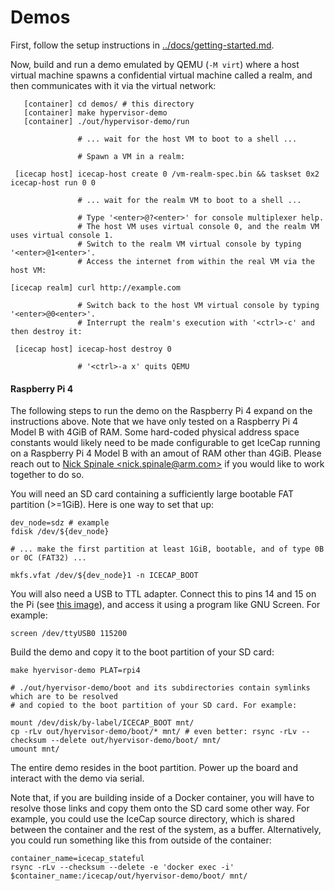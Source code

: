 # Demos

First, follow the setup instructions in [../docs/getting-started.md](../docs/getting-started.md).

Now, build and run a demo emulated by QEMU (`-M virt`) where a host virtual
machine spawns a confidential virtual machine called a realm, and then
communicates with it via the virtual network:

```
   [container] cd demos/ # this directory
   [container] make hypervisor-demo
   [container] ./out/hypervisor-demo/run

               # ... wait for the host VM to boot to a shell ...

               # Spawn a VM in a realm:

 [icecap host] icecap-host create 0 /vm-realm-spec.bin && taskset 0x2 icecap-host run 0 0

               # ... wait for the realm VM to boot to a shell ...
               
               # Type '<enter>@?<enter>' for console multiplexer help.
               # The host VM uses virtual console 0, and the realm VM uses virtual console 1.
               # Switch to the realm VM virtual console by typing '<enter>@1<enter>'.
               # Access the internet from within the real VM via the host VM:

[icecap realm] curl http://example.com

               # Switch back to the host VM virtual console by typing '<enter>@0<enter>'.
               # Interrupt the realm's execution with '<ctrl>-c' and then destroy it:

 [icecap host] icecap-host destroy 0
 
               # '<ctrl>-a x' quits QEMU
```

#### Raspberry Pi 4

The following steps to run the demo on the Raspberry Pi 4 expand on the
instructions above.  Note that we have only tested on a Raspberry Pi 4 Model B
with 4GiB of RAM. Some hard-coded physical address space constants would likely
need to be made configurable to get IceCap running on a Raspberry Pi 4 Model B
with an amout of RAM other than 4GiB.  Please reach out to [Nick Spinale
&lt;nick.spinale@arm.com&gt;](mailto:nick.spinale@arm.com) if you would like to
work together to do so.

You will need an SD card containing a sufficiently large bootable FAT partition
(>=1GiB).  Here is one way to set that up:

```
dev_node=sdz # example
fdisk /dev/${dev_node}

# ... make the first partition at least 1GiB, bootable, and of type 0B or 0C (FAT32) ...

mkfs.vfat /dev/${dev_node}1 -n ICECAP_BOOT
```

You will also need a USB to TTL adapter. Connect this to pins 14 and 15 on the
Pi (see [this image](docs/images/raspberry-pi-4-uart.jpg)), and access it using
a program like GNU Screen. For example:

```
screen /dev/ttyUSB0 115200
```

Build the demo and copy it to the boot partition of your SD card:

```
make hyervisor-demo PLAT=rpi4

# ./out/hyervisor-demo/boot and its subdirectories contain symlinks which are to be resolved
# and copied to the boot partition of your SD card. For example:

mount /dev/disk/by-label/ICECAP_BOOT mnt/
cp -rLv out/hyervisor-demo/boot/* mnt/ # even better: rsync -rLv --checksum --delete out/hyervisor-demo/boot/ mnt/
umount mnt/
```

The entire demo resides in the boot partition. Power up the board and interact
with the demo via serial.

Note that, if you are building inside of a Docker container, you will have to
resolve those links and copy them onto the SD card some other way. For example,
you could use the IceCap source directory, which is shared between the container
and the rest of the system, as a buffer. Alternatively, you could run something
like this from outside of the container:

```
container_name=icecap_stateful
rsync -rLv --checksum --delete -e 'docker exec -i' $container_name:/icecap/out/hyervisor-demo/boot/ mnt/
```
